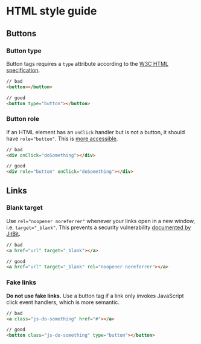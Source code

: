 # HTML style guide

## Buttons

### Button type

Button tags requires a `type` attribute according to the [W3C HTML specification](https://www.w3.org/TR/2011/WD-html5-20110525/the-button-element.html#dom-button-type).

```html
// bad
<button></button>

// good
<button type="button"></button>
```

### Button role

If an HTML element has an `onClick` handler but is not a button, it should have `role="button"`. This is [more accessible](https://developer.mozilla.org/en-US/docs/Web/Accessibility/ARIA/ARIA_Techniques/Using_the_button_role).

```html
// bad
<div onClick="doSomething"></div>

// good
<div role="button" onClick="doSomething"></div>
```

## Links

### Blank target

Use `rel="noopener noreferrer"` whenever your links open in a new window, i.e. `target="_blank"`. This prevents a security vulnerability [documented by JitBit](https://www.jitbit.com/alexblog/256-targetblank---the-most-underestimated-vulnerability-ever/).

```html
// bad
<a href="url" target="_blank"></a>

// good
<a href="url" target="_blank" rel="noopener noreferrer"></a>
```

### Fake links

**Do not use fake links.** Use a button tag if a link only invokes JavaScript click event handlers, which is more semantic.

```html
// bad
<a class="js-do-something" href="#"></a>

// good
<button class="js-do-something" type="button"></button>
```
